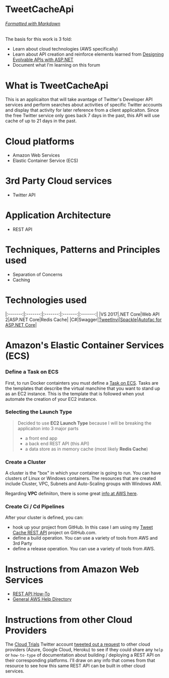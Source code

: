 # TweetCacheApi
###### [Formatted with Markdown](https://github.com/adam-p/markdown-here/wiki/Markdown-Here-Cheatsheet)

The basis for this work is 3 fold:
- Learn about cloud technologies (AWS specifically)
- Learn about API creation and reinforce elements learned from [Designing Evolvable APIs with ASP.NET](https://www.amazon.com/gp/product/1449337716/ref=oh_aui_detailpage_o05_s01?ie=UTF8&psc=1)
- Document what I'm learning on this forum 

# What is TweetCacheApi
  
This is an applicaiton that will take avantage of Twitter's Developer API services and perform searches about activities of specific Twitter accounts and display that activity for later reference from a client applicaiton. Since the free Twitter service only goes back 7 days in the past, this API will use cache of up to 21 days in the past.

# Cloud platforms
- Amazon Web Services
- Elastic Container Service (ECS)

# 3rd Party Cloud services
- Twitter API

# Application Architecture
- REST API


# Techniques, Patterns and Principles used
- Separation of Concerns
- Caching

# Technologies used
|:-------:|:-------:|:-------:|:-------:|:-------:|
|VS 2017|.NET Core|Web API 2|ASP.NET Core|Redis Cache|
|C#|Swagger|[TweetInvi](https://github.com/linvi/tweetinvi/wiki/Introduction)|[Spackle](https://github.com/JasonBock/SpackleNet)|[Autofac for ASP.NET Core](http://autofac.readthedocs.io/en/latest/integration/aspnetcore.html)|

# Amazon's Elastic Container Services (ECS)



### Define a Task on ECS
First, to run Docker containters you must define a [Task on ECS](https://docs.aws.amazon.com/AmazonECS/latest/developerguide/task_definitions.html).
Tasks are the templates that describe the virtual manchine that you want to stand up as an EC2 instance. This is the
template that is followed when yout automate the creation of your EC2 instance.

### Selecting the Launch Type
> Decided to use **EC2 Launch Type** because I will be breaking the applicaiton into 3 major parts
> - a front end app
> - a back end REST API (this API)
> - a data store as in memory cache (most likely **Redis Cache**) 

### Create a Cluster
A cluster is the "box" in which your container is going to run. You can have clusters of Linux or Windows containers.
The resources that are created include Cluster, VPC, Subnets and Auto-Scaling groups with Windows AMI.

Regarding **VPC** definiiton, there is some great [info at AWS here](https://docs.aws.amazon.com/AmazonVPC/latest/UserGuide/VPC_Subnets.html).

### Create Ci / Cd Pipelines
After your cluster is defined, you can:
- hook up your project from GitHub. In this case I am using my [Tweet Cache REST API](https://github.com/anibalvelarde/TweetCacheApi) project on GitHub.com.
- define a build operation. You can use a variety of tools from AWS and 3rd Party
- define a release operation. You can use a variety of tools from AWS. 

# Instructions from Amazon Web Services
- [REST API How-To](https://aws.amazon.com/getting-started/serverless-web-app/module-4/?sc_channel=sm&sc_publisher=TWITTER&sc_geo=GLOBAL&sc_outcome=AWS%20Support&trk=_TWITTER&linkId=50200643)
- [General AWS Help Directory](https://aws.amazon.com/premiumsupport/knowledge-center/get-aws-help/)

# Instructions from other Cloud Providers
The [Cloud Trials](https://twitter.com/CloudTrials) Twitter account [tweeted out a request](https://twitter.com/CloudTrials/status/982733891608956930) to other cloud providers (Azure, Google Cloud, Heroku) to see if they could share any `help` or `how-to-type` of documentation about building / deploying a REST API on their corresponding platforms. I'll draw on any info that comes from that resource to see how this same REST API can be built in other cloud services.

